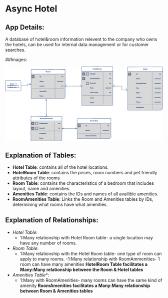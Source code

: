 # Async Hotel

## App Details:
A database of hotel&room information relevent to the company who owns the hotels, can be used for internal data management or for customer searches.

##Images:

![ERD](https://github.com/Overholtk/AsyncHotel/blob/master/Assets/AsyncInnERD.png)

## Explanation of Tables:
- **Hotel Table**: contains all of the hotel locations.
- **HotelRoom Table**: contains the prices, room numbers and pet friendly attributes of the rooms
- **Room Table**: contains the characteristics of a bedroom that includes layout, name and amenities.
- **Amenities Table**: contains the IDs and names of all availible amenities. 
- **RoomAmenities Table**: Links the Room and Amenities tables by IDs, determining what rooms have what amenities.

## Explanation of Relationships:
-  *Hotel Table*:
   - 1:Many relationship with Hotel Room table- a single location may have any number of rooms.
- *Room Table*:
	- 1:Many relationship with the Hotel Room table- one type of room can apply to many rooms.
	-1:Many relationship with RoomAmmenities- 1 room can have many amenities
	**HotelRoom Table facilitates a Many:Many relationship between the Room & Hotel tables**
- *Amenities Table**:
	- 1:Many with RoomAmenities- many rooms can have the same kind of amenity
	**RoomAmenities facilitates a Many:Many relationship between Room & Amenities tables**
